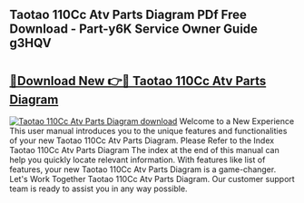 ## Taotao 110Cc Atv Parts Diagram PDf Free Download - Part-y6K Service Owner Guide g3HQV

# <h2><a href="http://dfkufvn.blite.top/?on=Taotao+110Cc+Atv+Parts+Diagram">🔗Download New 👉🔴 Taotao 110Cc Atv Parts Diagram</a></h2>

[![Taotao 110Cc Atv Parts Diagram download](https://i.imgur.com/lujVjoI.png)](http://dfkufvn.blite.top/?on=Taotao+110Cc+Atv+Parts+Diagram)
Welcome to a New Experience This user manual introduces you to the unique features and functionalities of your new Taotao 110Cc Atv Parts Diagram. Please Refer to the Index Taotao 110Cc Atv Parts Diagram The index at the end of this manual can help you quickly locate relevant information. With features like list of features, your new Taotao 110Cc Atv Parts Diagram is a game-changer. Let's Work Together Taotao 110Cc Atv Parts Diagram. Our customer support team is ready to assist you in any way possible.
